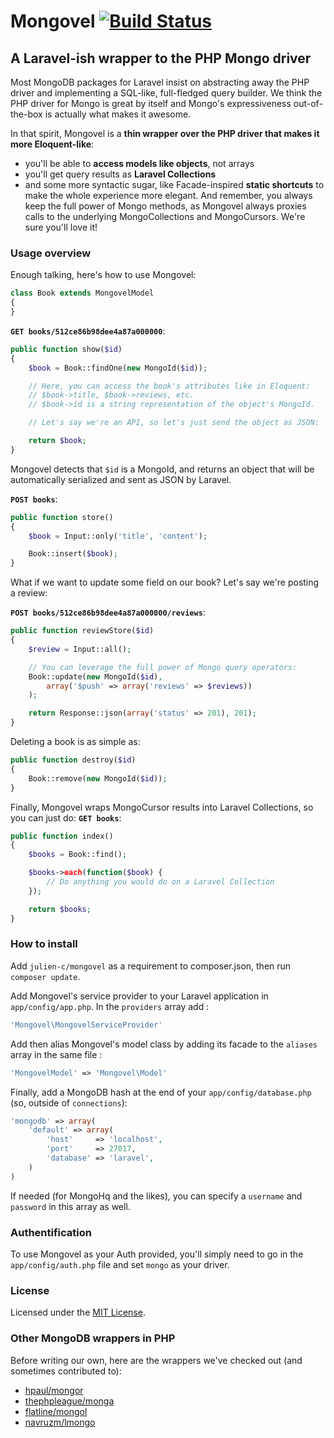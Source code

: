 # Mongovel [![Build Status](https://travis-ci.org/julien-c/mongovel.png?branch=master)](http://travis-ci.org/julien-c/mongovel)
## A Laravel-ish wrapper to the PHP Mongo driver

Most MongoDB packages for Laravel insist on abstracting away the PHP driver and implementing a SQL-like, full-fledged query builder. We think the PHP driver for Mongo is great by itself and Mongo's expressiveness out-of-the-box is actually what makes it awesome.

In that spirit, Mongovel is a **thin wrapper over the PHP driver that makes it more Eloquent-like**:
* you'll be able to **access models like objects**, not arrays
* you'll get query results as **Laravel Collections**
* and some more syntactic sugar, like Facade-inspired **static shortcuts** to make the whole experience more elegant. And remember, you always keep the full power of Mongo methods, as Mongovel always proxies calls to the underlying MongoCollections and MongoCursors. We're sure you'll love it!

### Usage overview

Enough talking, here's how to use Mongovel:

```php
class Book extends MongovelModel
{
}
```

**`GET books/512ce86b98dee4a87a000000`**:

```php
public function show($id)
{
	$book = Book::findOne(new MongoId($id));

	// Here, you can access the book's attributes like in Eloquent:
	// $book->title, $book->reviews, etc.
	// $book->id is a string representation of the object's MongoId.

	// Let's say we're an API, so let's just send the object as JSON:

	return $book;
}
```

Mongovel detects that `$id` is a MongoId, and returns an object that will be automatically serialized and sent as JSON by Laravel.

**`POST books`**:

```php
public function store()
{
	$book = Input::only('title', 'content');

	Book::insert($book);
}
```

What if we want to update some field on our book? Let's say we're posting a review:

**`POST books/512ce86b98dee4a87a000000/reviews`**:

```php
public function reviewStore($id)
{
	$review = Input::all();

	// You can leverage the full power of Mongo query operators:
	Book::update(new MongoId($id),
		array('$push' => array('reviews' => $reviews))
	);

	return Response::json(array('status' => 201), 201);
}
```

Deleting a book is as simple as:
```php
public function destroy($id)
{
	Book::remove(new MongoId($id));
}
```

Finally, Mongovel wraps MongoCursor results into Laravel Collections, so you can just do:
**`GET books`**:

```php
public function index()
{
	$books = Book::find();

	$books->each(function($book) {
		// Do anything you would do on a Laravel Collection
	});

	return $books;
}
```

### How to install

Add `julien-c/mongovel` as a requirement to composer.json, then run `composer update`.

Add Mongovel's service provider to your Laravel application in `app/config/app.php`. In the `providers` array add :
```php
'Mongovel\MongovelServiceProvider'
```
Add then alias Mongovel's model class by adding its facade to the `aliases` array in the same file :
```php
'MongovelModel' => 'Mongovel\Model'
```
Finally, add a MongoDB hash at the end of your `app/config/database.php` (so, outside of `connections`):

```php
'mongodb' => array(
	'default' => array(
		'host'     => 'localhost',
		'port'     => 27017,
		'database' => 'laravel',
	)
)
```

If needed (for MongoHq and the likes), you can specify a `username` and `password` in this array as well.

### Authentification

To use Mongovel as your Auth provided, you'll simply need to go in the `app/config/auth.php` file and set `mongo` as your driver.

### License

Licensed under the [MIT License](http://cheeaun.mit-license.org/).

### Other MongoDB wrappers in PHP

Before writing our own, here are the wrappers we've checked out (and sometimes contributed to):
* [hpaul/mongor](https://github.com/hpaul/mongor)
* [thephpleague/monga](https://github.com/thephpleague/monga)
* [flatline/mongol](https://github.com/xFlatlinex/laravel-mongol)
* [navruzm/lmongo](https://github.com/navruzm/lmongo)
